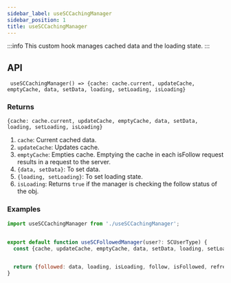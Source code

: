 ```yaml
---
sidebar_label: useSCCachingManager
sidebar_position: 1
title: useSCCachingManager
---
```


:::info
This custom hook manages cached data and the loading state.
:::

 ## API 

` useSCCachingManager() => {cache: cache.current, updateCache, emptyCache, data, setData, loading, setLoading, isLoading}`

### Returns

`{cache: cache.current, updateCache, emptyCache, data, setData, loading, setLoading, isLoading}`

1. `cache`: Current cached data.
2. `updateCache`: Updates cache.
3. `emptyCache`: Empties cache. Emptying the cache in each isFollow request results in a request to the server.
4. `{data, setData}`: To set data.
5. `{loading, setLoading}`: To set loading state.
6. `isLoading`: Returns `true` if the manager is checking the follow status of the obj.

### Examples

```jsx
import useSCCachingManager from './useSCCachingManager';


export default function useSCFollowedManager(user?: SCUserType) {
  const {cache, updateCache, emptyCache, data, setData, loading, setLoading, isLoading} = useSCCachingManager();


  return {followed: data, loading, isLoading, follow, isFollowed, refresh, emptyCache};
}
  ```